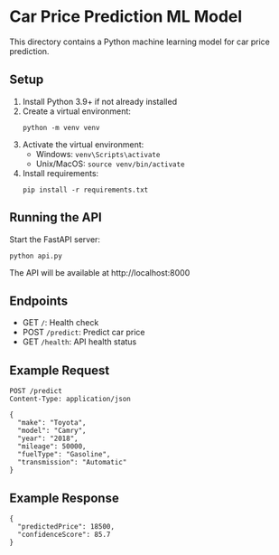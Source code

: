 
# Car Price Prediction ML Model

This directory contains a Python machine learning model for car price prediction.

## Setup

1. Install Python 3.9+ if not already installed
2. Create a virtual environment:
   ```
   python -m venv venv
   ```
3. Activate the virtual environment:
   - Windows: `venv\Scripts\activate`
   - Unix/MacOS: `source venv/bin/activate`
4. Install requirements:
   ```
   pip install -r requirements.txt
   ```

## Running the API

Start the FastAPI server:
```
python api.py
```

The API will be available at http://localhost:8000

## Endpoints

- GET `/`: Health check
- POST `/predict`: Predict car price
- GET `/health`: API health status

## Example Request

```
POST /predict
Content-Type: application/json

{
  "make": "Toyota",
  "model": "Camry",
  "year": "2018",
  "mileage": 50000,
  "fuelType": "Gasoline",
  "transmission": "Automatic"
}
```

## Example Response

```
{
  "predictedPrice": 18500,
  "confidenceScore": 85.7
}
```
